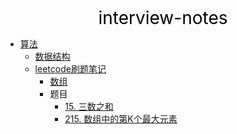 <center><a href="#" target="_Self" style="font-size:28px;text-decoration:none;color:#000000;">interview-notes</a></center>

* [算法](算法/)
  * [数据结构](算法/数据结构/)
  * [leetcode刷题笔记](算法/leetcode/)
    * [数组](算法/leetcode/array/)
    * 题目
      * [15. 三数之和](算法/leetcode/array/15.%20三数之和)
      * [215. 数组中的第K个最大元素](算法/leetcode/array/215.%20数组中的第K个最大元素)

